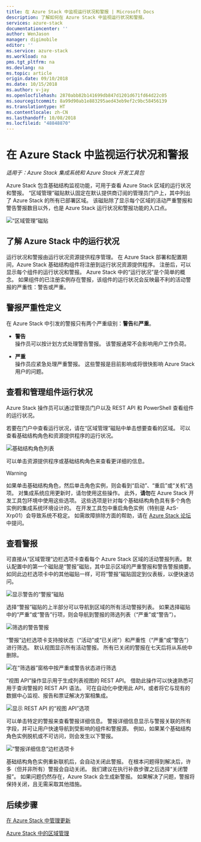 ```yaml
---
title: 在 Azure Stack 中监视运行状况和警报 | Microsoft Docs
description: 了解如何在 Azure Stack 中监视运行状况和警报。
services: azure-stack
documentationcenter: ''
author: WenJason
manager: digimobile
editor: ''
ms.service: azure-stack
ms.workload: na
pms.tgt_pltfrm: na
ms.devlang: na
ms.topic: article
origin.date: 09/10/2018
ms.date: 10/15/2018
ms.author: v-jay
ms.openlocfilehash: 2870abb82b141699db847d1201d671fd64d22c05
ms.sourcegitcommit: 8a99d90ab1e883295aed43eb9ef2c9bc58456139
ms.translationtype: HT
ms.contentlocale: zh-CN
ms.lasthandoff: 10/08/2018
ms.locfileid: "48848870"
---
```

# <a name="monitor-health-and-alerts-in-azure-stack"></a>在 Azure Stack 中监视运行状况和警报

*适用于：Azure Stack 集成系统和 Azure Stack 开发工具包*

Azure Stack 包含基础结构监视功能，可用于查看 Azure Stack 区域的运行状况和警报。 “区域管理”磁贴默认固定在默认提供商订阅的管理员门户上，其中列出了 Azure Stack 的所有已部署区域。 该磁贴除了显示每个区域的活动严重警报和警告警报数目以外，也是 Azure Stack 运行状况和警报功能的入口点。

 ![“区域管理”磁贴](media/azure-stack-monitor-health/image1.png)

 ## <a name="understand-health-in-azure-stack"></a>了解 Azure Stack 中的运行状况

 运行状况和警报由运行状况资源提供程序管理。 在 Azure Stack 部署和配置期间，Azure Stack 基础结构组件将注册到运行状况资源提供程序。 注册后，可以显示每个组件的运行状况和警报。 Azure Stack 中的“运行状况”是个简单的概念。 如果组件的已注册实例存在警报，该组件的运行状况会反映最不利的活动警报的严重性：警告或严重。

## <a name="alert-severity-definition"></a>警报严重性定义

在 Azure Stack 中引发的警报只有两个严重级别：**警告**和**严重**。

- **警告**  
  操作员可以按计划方式处理警告警报。 该警报通常不会影响用户工作负荷。

- **严重**  
  操作员应紧急处理严重警报。 这些警报是目前影响或将很快影响 Azure Stack 用户的问题。 

 
 ## <a name="view-and-manage-component-health-state"></a>查看和管理组件运行状况
 
 Azure Stack 操作员可以通过管理员门户以及 REST API 和 PowerShell 查看组件的运行状况。
 
若要在门户中查看运行状况，请在“区域管理”磁贴中单击想要查看的区域。 可以查看基础结构角色和资源提供程序的运行状况。

![基础结构角色列表](media/azure-stack-monitor-health/image2.png)

可以单击资源提供程序或基础结构角色来查看更详细的信息。

> [!WARNING]  
> 如果单击基础结构角色，然后单击角色实例，则会看到“启动”、“重启”或“关机”选项。 对集成系统应用更新时，请勿使用这些操作。 此外，**请勿**在 Azure Stack 开发工具包环境中使用这些选项。 这些选项是针对每个基础结构角色具有多个角色实例的集成系统环境设计的。 在开发工具包中重启角色实例（特别是 AzS-Xrp01）会导致系统不稳定。 如需故障排除方面的帮助，请在 [Azure Stack 论坛](https://aka.ms/azurestackforum)中提问。
>
 
## <a name="view-alerts"></a>查看警报

可直接从“区域管理”边栏选项卡查看每个 Azure Stack 区域的活动警报列表。 默认配置中的第一个磁贴是“警报”磁贴，其中显示区域的严重警报和警告警报摘要。 如同此边栏选项卡中的其他磁贴一样，可将“警报”磁贴固定到仪表板，以便快速访问。   

![显示警告的“警报”磁贴](media/azure-stack-monitor-health/image3.png)

选择“警报”磁贴的上半部分可以导航到区域的所有活动警报列表。 如果选择磁贴中的“严重”或“警告”行项，则会导航到警报的筛选列表（“严重”或“警告”）。 

![筛选的警告警报](media/azure-stack-monitor-health/image4.png)
  
“警报”边栏选项卡支持按状态（“活动”或“已关闭”）和严重性（“严重”或“警告”）进行筛选。 默认视图显示所有活动警报。 所有已关闭的警报在七天后将从系统中删除。

![在“筛选器”窗格中按严重或警告状态进行筛选](media/azure-stack-monitor-health/image5.png)

“视图 API”操作显示用于生成列表视图的 REST API。 借助此操作可以快速熟悉可用于查询警报的 REST API 语法。 可在自动化中使用此 API，或者将它与现有的数据中心监视、报告和票证解决方案相集成。 

![显示 REST API 的“视图 API”选项](media/azure-stack-monitor-health/image6.png)

可以单击特定的警报来查看警报详细信息。 警报详细信息显示与警报关联的所有字段，并可让用户快速导航到受影响的组件和警报源。 例如，如果某个基础结构角色实例脱机或不可访问，则会发生以下警报。  

![“警报详细信息”边栏选项卡](media/azure-stack-monitor-health/image7.png)

基础结构角色实例重新联机后，会自动关闭此警报。 在根本问题得到解决后，许多（但并非所有）警报会自动关闭。 我们建议在执行补救步骤之后选择“关闭警报”。 如果问题仍然存在，Azure Stack 会生成新警报。 如果解决了问题，警报将保持关闭，且无需采取其他措施。

## <a name="next-steps"></a>后续步骤

[在 Azure Stack 中管理更新](azure-stack-updates.md)

[Azure Stack 中的区域管理](azure-stack-region-management.md)

<!-- Update_Description: wording update -->